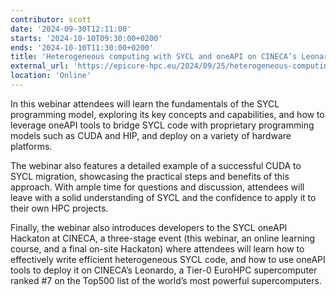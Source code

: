 ```yaml
---
contributor: scott
date: '2024-09-30T12:11:00'
starts: '2024-10-10T09:30:00+0200'
ends: '2024-10-10T11:30:00+0200'
title: 'Heterogeneous computing with SYCL and oneAPI on CINECA’s Leonardo'
external_url: 'https://epicure-hpc.eu/2024/09/25/heterogeneous-computing-with-sycl-and-oneapi-on-cinecas-leonardo/'
location: 'Online'
---
```


In this webinar attendees will learn the fundamentals of the SYCL programming model, exploring its key concepts and
capabilities, and how to leverage oneAPI tools to bridge SYCL code with proprietary programming models such as CUDA and
HIP, and deploy on a variety of hardware platforms.

The webinar also features a detailed example of a successful CUDA to SYCL migration, showcasing the practical steps and
benefits of this approach. With ample time for questions and discussion, attendees will leave with a solid understanding
of SYCL and the confidence to apply it to their own HPC projects.

Finally, the webinar also introduces developers to the SYCL oneAPI Hackaton at CINECA, a three-stage event (this
webinar, an online learning course, and a final on-site Hackaton) where attendees will learn how to effectively write
efficient heterogeneous SYCL code, and how to use oneAPI tools to deploy it on CINECA’s Leonardo, a Tier-0 EuroHPC
supercomputer ranked #7 on the Top500 list of the world’s most powerful supercomputers.
